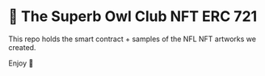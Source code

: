 # 🦉 The Superb Owl Club NFT ERC 721

This repo holds the smart contract + samples of the NFL NFT artworks we created. 

Enjoy 🦉









